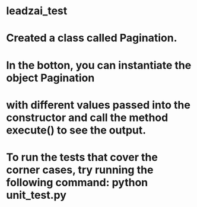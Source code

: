 # leadzai_test

# Created a class called Pagination.
# In the botton, you can instantiate the object Pagination 
# with different values passed into the constructor and call the method execute() to see the output.

# To run the tests that cover the corner cases, try running the following command:  python unit_test.py

